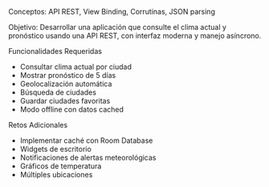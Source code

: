  Conceptos: API REST, View Binding, Corrutinas, JSON parsing
 
 Objetivo: Desarrollar una aplicación que consulte el clima actual y pronóstico usando una API REST, con 
interfaz moderna y manejo asíncrono.

 Funcionalidades Requeridas
 - Consultar clima actual por ciudad
 - Mostrar pronóstico de 5 días
- Geolocalización automática
 - Búsqueda de ciudades
 - Guardar ciudades favoritas
 - Modo offline con datos cached

Retos Adicionales
 - Implementar caché con Room Database
 - Widgets de escritorio
 - Notificaciones de alertas meteorológicas
 - Gráficos de temperatura
 - Múltiples ubicaciones
